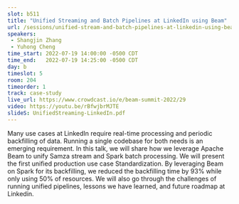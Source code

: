 ```yaml
---
slot: b511
title: "Unified Streaming and Batch Pipelines at LinkedIn using Beam"
url: /sessions/unified-stream-and-batch-pipelines-at-linkedin-using-beam
speakers:
 - Shangjin Zhang
 - Yuhong Cheng
time_start: 2022-07-19 14:00:00 -0500 CDT
time_end:   2022-07-19 14:25:00 -0500 CDT
day: b
timeslot: 5
room: 204
timeorder: 1
track: case-study
live_url: https://www.crowdcast.io/e/beam-summit-2022/29
video: https://youtu.be/rBfwjbrMJTE
slideS: UnifiedStreaming-LinkedIn.pdf
---
```


Many use cases at LinkedIn require real-time processing and periodic backfilling of data. Running a single codebase for both needs is an emerging requirement. In this talk, we will share how we leverage Apache Beam to unify Samza stream and Spark batch processing. We will present the first unified production use case Standardization. By leveraging Beam on Spark for its backfilling, we reduced the backfilling time by 93% while only using 50% of resources. We will also go through the challenges of running unified pipelines, lessons we have learned, and future roadmap at Linkedin.